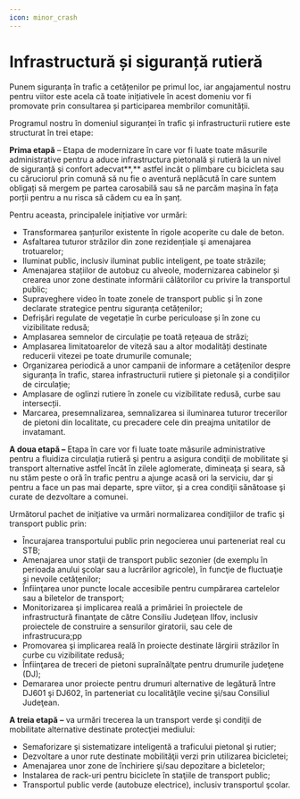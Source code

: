```yaml
---
icon: minor_crash
---
```


# Infrastructură și siguranță rutieră

Punem siguranța în trafic a cetățenilor pe primul loc, iar angajamentul nostru pentru viitor este acela că toate inițiativele în acest domeniu vor fi promovate prin consultarea și participarea membrilor comunității.

Programul nostru în domeniul siguranței în trafic și infrastructurii rutiere este structurat în trei etape:

**Prima etapă** – Etapa de modernizare în care vor fi luate toate măsurile administrative pentru a aduce infrastructura pietonală și rutieră la un nivel de siguranță și confort adecvat**,** astfel incât o plimbare cu bicicleta sau cu căruciorul prin comună să nu fie o aventură neplăcută în care suntem obligați să mergem pe partea carosabilă sau să ne parcăm mașina în fața porții pentru a nu risca să cădem cu ea în șanț.

Pentru aceasta, principalele inițiative vor urmări:

- Transformarea șanțurilor existente în rigole acoperite cu dale de beton.
- Asfaltarea tuturor străzilor din zone rezidențiale şi amenajarea trotuarelor;
- Iluminat public, inclusiv iluminat public inteligent, pe toate străzile;
- Amenajarea stațiilor de autobuz cu alveole, modernizarea cabinelor și crearea unor zone destinate informării călătorilor cu privire la transportul public;
- Supraveghere video în toate zonele de transport public și în zone declarate strategice pentru siguranța cetățenilor;
- Defrișări regulate de vegetație în curbe periculoase și în zone cu vizibilitate redusă;
- Amplasarea semnelor de circulație pe toată rețeaua de străzi;
- Amplasarea limitatoarelor de viteză sau a altor modalități destinate reducerii vitezei pe toate drumurile comunale;
- Organizarea periodică a unor campanii de informare a cetățenilor despre siguranța în trafic, starea infrastructurii rutiere și pietonale și a condițiilor de circulație;
- Amplasare de oglinzi rutiere în zonele cu vizibilitate redusă, curbe sau intersecții.
- Marcarea, presemnalizarea, semnalizarea si iluminarea tuturor trecerilor de pietoni din localitate, cu precadere cele din preajma unitatilor de invatamant.

**A doua etapă –** Etapa în care vor fi luate toate măsurile administrative pentru a fluidiza circulaţia rutieră şi pentru a asigura condiţii de mobilitate şi transport alternative astfel ȋncât ȋn zilele aglomerate, dimineaţa şi seara, să nu stăm peste o oră ȋn trafic pentru a ajunge acasă ori la serviciu, dar şi pentru a face un pas mai departe, spre viitor, şi a crea condiţii sănătoase şi curate de dezvoltare a comunei.  

Următorul pachet de iniţiative va urmări normalizarea condiţiilor de trafic şi transport public prin:

- Ȋncurajarea transportului public prin negocierea unui parteneriat real cu STB;
- Amenajarea unor staţii de transport public sezonier (de exemplu ȋn perioada anului şcolar sau a lucrărilor agricole), ȋn funcţie de fluctuaţie şi nevoile cetăţenilor;
- Ȋnfiinţarea unor puncte locale accesibile pentru cumpărarea cartelelor sau a biletelor de transport;
- Monitorizarea şi implicarea reală a primăriei ȋn proiectele de infrastructură finanţate de către Consiliu Judeţean Ilfov, inclusiv proiectele de construire a sensurilor giratorii, sau cele de infrastrucura;pp
- Promovarea şi implicarea reală ȋn proiecte destinate lărgirii străzilor ȋn curbe cu vizibilitate redusă;
- Ȋnfiinţarea de treceri de pietoni supraȋnălţate pentru drumurile judeţene (DJ);
- Demararea unor proiecte pentru drumuri alternative de legătură ȋntre DJ601 şi DJ602, ȋn parteneriat cu localităţile vecine şi/sau Consiliul Judeţean.

**A treia etapă** **–** va urmări trecerea la un transport verde şi condiţii de mobilitate alternative destinate protecţiei mediului:

- Semaforizare şi sistematizare inteligentă a traficului pietonal şi rutier;
- Dezvoltare a unor rute destinate mobilităţii verzi prin utilizarea bicicletei;
- Amenajarea unor zone de ȋnchiriere şi/sau depozitare a bicletelor;
- Instalarea de rack-uri pentru biciclete ȋn staţiile de transport public;
- Transportul public verde (autobuze electrice), inclusiv transportul şcolar.
